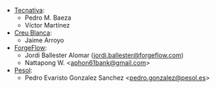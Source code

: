 - [Tecnativa](https://www.tecnativa.com):
  - Pedro M. Baeza
  - Víctor Martínez
- [Creu Blanca](https://www.creu-blanca.es/):
  - Jaime Arroyo
- [ForgeFlow](https://www.forgeflow.com/):
  - Jordi Ballester Alomar (<jordi.ballester@forgeflow.com>)
  - Nattapong W. \<<aphon61bank@gmail.com>\>
- [Pesol](https://www.pesol.es):
  - Pedro Evaristo Gonzalez Sanchez \<<pedro.gonzalez@pesol.es>\>
